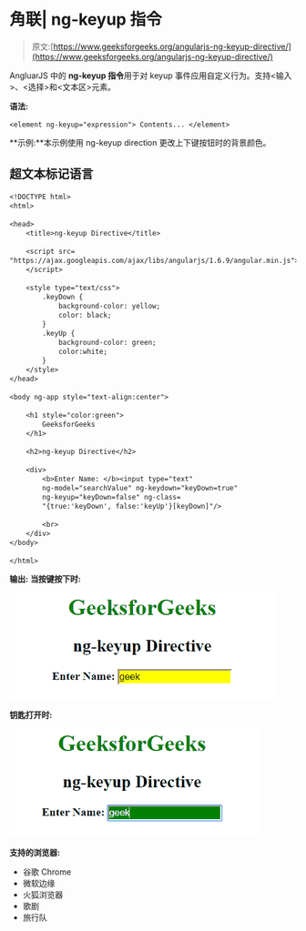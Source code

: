 # 角联| ng-keyup 指令

> 原文:[https://www.geeksforgeeks.org/angularjs-ng-keyup-directive/](https://www.geeksforgeeks.org/angularjs-ng-keyup-directive/)

AngluarJS 中的 **ng-keyup 指令**用于对 keyup 事件应用自定义行为。支持<输入>、<选择>和<文本区>元素。

**语法:**

```
<element ng-keyup="expression"> Contents... </element>
```

**示例:**本示例使用 ng-keyup direction 更改上下键按钮时的背景颜色。

## 超文本标记语言

```
<!DOCTYPE html>
<html>

<head>
    <title>ng-keyup Directive</title>

    <script src=
"https://ajax.googleapis.com/ajax/libs/angularjs/1.6.9/angular.min.js">
    </script>

    <style type="text/css">
        .keyDown {
            background-color: yellow;
            color: black;
        }
        .keyUp {
            background-color: green;
            color:white;
        }
    </style>
</head>

<body ng-app style="text-align:center">

    <h1 style="color:green">
        GeeksforGeeks
    </h1>

    <h2>ng-keyup Directive</h2>

    <div>
        <b>Enter Name: </b><input type="text"
        ng-model="searchValue" ng-keydown="keyDown=true"
        ng-keyup="keyDown=false" ng-class=
        "{true:'keyDown', false:'keyUp'}[keyDown]"/>

        <br>
    </div>
</body>

</html>
```

**输出:**
**当按键按下时:**

![ngkeyup](img/778b347a12261ceca747ec0395825847.png)

**钥匙打开时:**

![ngkeyup](img/b2d9184c7fc43c17a2b9941fa10ba801.png)

**支持的浏览器:**

*   谷歌 Chrome
*   微软边缘
*   火狐浏览器
*   歌剧
*   旅行队